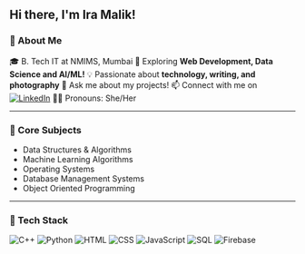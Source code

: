 ## Hi there, I'm Ira Malik!

### 🚀 About Me
🎓 B. Tech IT at NMIMS, Mumbai
🌱 Exploring **Web Development, Data Science and AI/ML!**
💡 Passionate about **technology, writing, and photography**
💬 Ask me about my projects!
📫 Connect with me on [![LinkedIn](https://img.shields.io/badge/LinkedIn-Profile-blue?style=flat&logo=linkedin)](https://www.linkedin.com/in/ira-malik-833852232)
🙋‍♀️ Pronouns: She/Her

---

### 🎯 Core Subjects  
- Data Structures & Algorithms  
- Machine Learning Algorithms  
- Operating Systems  
- Database Management Systems
- Object Oriented Programming

---
### 🚀 Tech Stack  
![C++](https://img.shields.io/badge/C%2B%2B-00599C?style=flat&logo=c%2B%2B&logoColor=white)
![Python](https://img.shields.io/badge/Python-3776AB?style=flat&logo=python&logoColor=white)
![HTML](https://img.shields.io/badge/HTML-E34F26?style=flat&logo=html5&logoColor=white)
![CSS](https://img.shields.io/badge/CSS-1572B6?style=flat&logo=css3&logoColor=white)
![JavaScript](https://img.shields.io/badge/JavaScript-F7DF1E?style=flat&logo=javascript&logoColor=black)
![SQL](https://img.shields.io/badge/SQL-4479A1?style=flat&logo=mysql&logoColor=white)
![Firebase](https://img.shields.io/badge/Firebase-FFCA28?style=flat&logo=firebase&logoColor=black)
